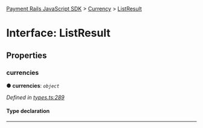 [Payment Rails JavaScript SDK](../README.md) > [Currency](../modules/currency.md) > [ListResult](../interfaces/currency.listresult.md)



# Interface: ListResult


## Properties
<a id="currencies"></a>

###  currencies

**●  currencies**:  *`object`* 

*Defined in [types.ts:289](https://github.com/PaymentRails/javascript-sdk/blob/d7f3cdf/lib/types.ts#L289)*


#### Type declaration


[key: `string`]: [Currency](currency.currency-1.md)






___


